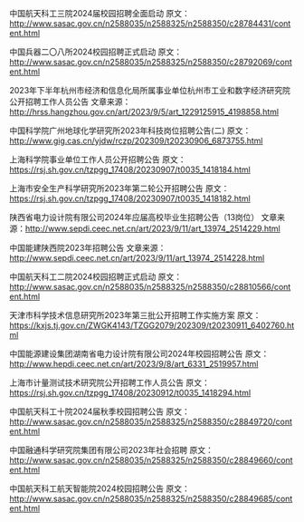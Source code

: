 
中国航天科工三院2024届校园招聘全面启动
原文：http://www.sasac.gov.cn/n2588035/n2588325/n2588350/c28784431/content.html


中国兵器二〇八所2024校园招聘正式启动
原文：http://www.sasac.gov.cn/n2588035/n2588325/n2588350/c28792069/content.html

2023年下半年杭州市经济和信息化局所属事业单位杭州市工业和数字经济研究院公开招聘工作人员公告
文章来源：http://hrss.hangzhou.gov.cn/art/2023/9/5/art_1229125915_4198858.html

中国科学院广州地球化学研究所2023年科技岗位招聘公告(二)
原文：http://www.gig.cas.cn/yjdw/rczp/202309/t20230906_6873755.html


上海科学院事业单位工作人员公开招聘公告
原文：https://rsj.sh.gov.cn/tzpgg_17408/20230907/t0035_1418184.html

上海市安全生产科学研究所2023年第二轮公开招聘公告
原文：https://rsj.sh.gov.cn/tzpgg_17408/20230907/t0035_1418182.html


陕西省电力设计院有限公司2024年应届高校毕业生招聘公告（13岗位）
文章来源：http://www.sepdi.ceec.net.cn/art/2023/9/11/art_13974_2514229.html

中国能建陕西院2023年招聘公告
文章来源：http://www.sepdi.ceec.net.cn/art/2023/9/11/art_13974_2514228.html

中国航天科工二院2024校园招聘正式启动
原文：http://www.sasac.gov.cn/n2588035/n2588325/n2588350/c28810566/content.html

天津市科学技术信息研究所2023年第三批公开招聘工作实施方案
原文：https://kxjs.tj.gov.cn/ZWGK4143/TZGG2079/202309/t20230911_6402760.html

中国能源建设集团湖南省电力设计院有限公司2024年校园招聘公告
原文：http://www.hepdi.ceec.net.cn/art/2023/9/8/art_6331_2519957.html

上海市计量测试技术研究院公开招聘工作人员公告
原文：https://rsj.sh.gov.cn/tzpgg_17408/20230912/t0035_1418294.html

中国航天科工十院2024届秋季校园招聘公告
原文：http://www.sasac.gov.cn/n2588035/n2588325/n2588350/c28849720/content.html

中国融通科学研究院集团有限公司2023年社会招聘
原文：http://www.sasac.gov.cn/n2588035/n2588325/n2588350/c28849660/content.html

中国航天科工航天智能院2024校园招聘公告
原文：http://www.sasac.gov.cn/n2588035/n2588325/n2588350/c28849685/content.html













































